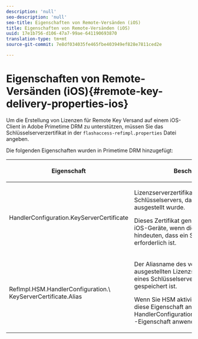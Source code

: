 ```yaml
---
description: 'null'
seo-description: 'null'
seo-title: Eigenschaften von Remote-Versänden (iOS)
title: Eigenschaften von Remote-Versänden (iOS)
uuid: 17e1b756-d106-47a7-99ae-641190693870
translation-type: tm+mt
source-git-commit: 7e8df034035fe465fbe403949ef828e7811ced2e

---
```



# Eigenschaften von Remote-Versänden (iOS){#remote-key-delivery-properties-ios}

Um die Erstellung von Lizenzen für Remote Key Versand auf einem iOS-Client in Adobe Primetime DRM zu unterstützen, müssen Sie das Schlüsselserverzertifikat in der `flashaccess-refimpl.properties` Datei angeben.

Die folgenden Eigenschaften wurden in Primetime DRM hinzugefügt:

<table frame="all" colsep="1" rowsep="1" class="+ topic/table adobe-d/table " id="table_xz2_lwy_n4"> 
 <thead class="- topic/thead "> 
  <tr rowsep="1" class="- topic/row "> 
   <th colname="1" class="- topic/entry entry"> <p class="- topic/p ">Eigenschaft </p> </th> 
   <th colname="2" class="- topic/entry entry"> <p class="- topic/p ">Beschreibung </p> </th> 
  </tr> 
 </thead>
 <tbody class="- topic/tbody "> 
  <tr rowsep="1" class="- topic/row "> 
   <td colname="1" class="- topic/entry "><span class="codeph"> HandlerConfiguration.KeyServerCertificate</span> </td> 
   <td colname="2" class="- topic/entry "> <p>Lizenzserverzertifikat des Schlüsselservers, das von Adobe ausgestellt wurde. </p> <p>Dieses Zertifikat generiert Lizenzen für iOS-Geräte, wenn die Metadaten darauf hindeuten, dass ein Schlüsselserver erforderlich ist. </p> </td> 
  </tr> 
  <tr rowsep="0" class="- topic/row "> 
   <td colname="1" class="- topic/entry "><span class="codeph"> RefImpl.HSM.HandlerConfiguration.\ KeyServerCertificate.Alias</span> </td> 
   <td colname="2" class="- topic/entry "> <p>Der Aliasname des von Adobe ausgestellten Lizenzserver-Zertifikats eines Schlüsselservers, das auf HSM gespeichert ist. </p> <p>Wenn Sie HSM aktivieren, können Sie diese Eigenschaft anstelle der <span class="codeph"> HandlerConfiguration.KeyServerCertificate</span> -Eigenschaft anwenden. </p> </td> 
  </tr> 
 </tbody> 
</table>


